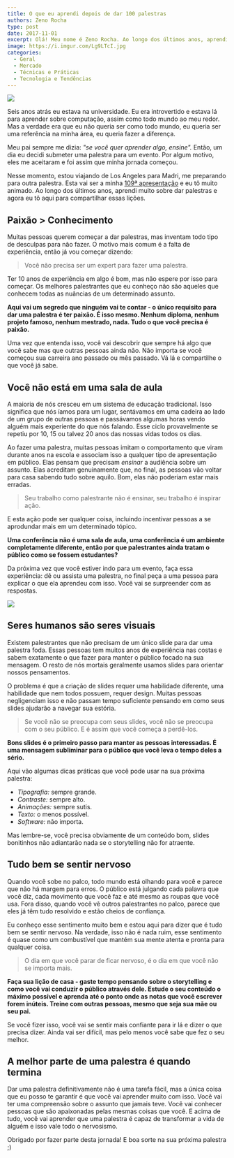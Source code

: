 ```yaml
---
title: O que eu aprendi depois de dar 100 palestras
authors: Zeno Rocha
type: post
date: 2017-11-01
excerpt: Olá! Meu nome é Zeno Rocha. Ao longo dos últimos anos, aprendi muito sobre dar palestras e agora eu tô aqui para compartilhar essas lições.
image: https://i.imgur.com/Lg9LTcI.jpg
categories:
  - Geral
  - Mercado
  - Técnicas e Práticas
  - Tecnologia e Tendências
---
```


![](https://i.imgur.com/Lg9LTcI.jpg)

Seis anos atrás eu estava na universidade. Eu era introvertido e estava lá para aprender sobre computação, assim como todo mundo ao meu redor. Mas a verdade era que eu não queria ser como todo mundo, eu queria ser uma referência na minha área, eu queria fazer a diferença.

Meu pai sempre me dizia: *"se você quer aprender algo, ensine".* Então, um dia eu decidi submeter uma palestra para um evento. Por algum motivo, eles me aceitaram e foi assim que minha jornada começou.

Nesse momento, estou viajando de Los Angeles para Madri, me preparando para outra palestra. Esta vai ser a minha [109ª apresentação](https://zenorocha.com/talks) e eu tô muito animado. Ao longo dos últimos anos, aprendi muito sobre dar palestras e agora eu tô aqui para compartilhar essas lições.

## Paixão > Conhecimento

Muitas pessoas querem começar a dar palestras, mas inventam todo tipo de desculpas para não fazer. O motivo mais comum é a falta de experiência, então já vou começar dizendo:

> Você não precisa ser um expert para fazer uma palestra.

Ter 10 anos de experiência em algo é bom, mas não espere por isso para começar. Os melhores palestrantes que eu conheço não são aqueles que conhecem todas as nuâncias de um determinado assunto.

**Aqui vai um segredo que ninguém vai te contar - o único requisito para dar uma palestra é ter paixão. É isso mesmo. Nenhum diploma, nenhum projeto famoso, nenhum mestrado, nada. Tudo o que você precisa é paixão.**

Uma vez que entenda isso, você vai descobrir que sempre há algo que você sabe mas que outras pessoas ainda não. Não importa se você começou sua carreira ano passado ou mês passado. Vá lá e compartilhe o que você já sabe.

## Você não está em uma sala de aula

A maioria de nós cresceu em um sistema de educação tradicional. Isso significa que nós íamos para um lugar, sentávamos em uma cadeira ao lado de um grupo de outras pessoas e passávamos algumas horas vendo alguém mais experiente do que nós falando. Esse ciclo provavelmente se repetiu por 10, 15 ou talvez 20 anos das nossas vidas todos os dias.

Ao fazer uma palestra, muitas pessoas imitam o comportamento que viram durante anos na escola e associam isso a qualquer tipo de apresentação em público. Elas pensam que precisam _ensinar_ a audiência sobre um assunto. Elas acreditam genuinamente que, no final, as pessoas vão voltar para casa sabendo tudo sobre aquilo. Bom, elas não poderiam estar mais erradas.

> Seu trabalho como palestrante não é ensinar, seu trabalho é inspirar ação.

E esta ação pode ser qualquer coisa, incluindo incentivar pessoas a se aprodundar mais em um determinado tópico.

**Uma conferência não é uma sala de aula, uma conferência é um ambiente completamente diferente, então por que palestrantes ainda tratam o público como se fossem estudantes?**

Da próxima vez que você estiver indo para um evento, faça essa experiência: dê ou assista uma palestra, no final peça a uma pessoa para explicar o que ela aprendeu com isso. Você vai se surpreender com as respostas.

![](https://i.imgur.com/bhFGqqc.jpg)

## Seres humanos são seres visuais

Existem palestrantes que não precisam de um único slide para dar uma palestra foda. Essas pessoas tem muitos anos de experiência nas costas e sabem exatamente o que fazer para manter o público focado na sua mensagem. O resto de nós mortais geralmente usamos slides para orientar nossos pensamentos.

O problema é que a criação de slides requer uma habilidade diferente, uma habilidade que nem todos possuem, requer design. Muitas pessoas negligenciam isso e não passam tempo suficiente pensando em como seus slides ajudarão a navegar sua estória.

> Se você não se preocupa com seus slides, você não se preocupa com o seu público. E é assim que você começa a perdê-los.

**Bons slides é o primeiro passo para manter as pessoas interessadas. É uma mensagem subliminar para o público que você leva o tempo deles a sério.**

Aqui vão algumas dicas práticas que você pode usar na sua próxima palestra:

* _Tipografia:_ sempre grande.
* _Contraste:_ sempre alto.
* _Animações:_ sempre sutis.
* _Texto:_ o menos possível.
* _Software:_ não importa.

Mas lembre-se, você precisa obviamente de um conteúdo bom, slides bonitinhos não adiantarão nada se o storytelling não for atraente.

## Tudo bem se sentir nervoso

Quando você sobe no palco, todo mundo está olhando para você e parece que não há margem para erros. O público está julgando cada palavra que você diz, cada movimento que você faz e até mesmo as roupas que você usa. Fora disso, quando você vê outros palestrantes no palco, parece que eles já têm tudo resolvido e estão cheios de confiança.

Eu conheço esse sentimento muito bem e estou aqui para dizer que é tudo bem se sentir nervoso. Na verdade, isso não é nada ruim, esse sentimento é quase como um combustível que mantém sua mente atenta e pronta para qualquer coisa.

> O dia em que você parar de ficar nervoso, é o dia em que você não se importa mais.

**Faça sua lição de casa - gaste tempo pensando sobre o storytelling e como você vai conduzir o público através dele. Estude o seu conteúdo o máximo possível e aprenda até o ponto onde as notas que você escrever forem inúteis. Treine com outras pessoas, mesmo que seja sua mãe ou seu pai.**

Se você fizer isso, você vai se sentir mais confiante para ir lá e dizer o que precisa dizer. Ainda vai ser difícil, mas pelo menos você sabe que fez o seu melhor.

## A melhor parte de uma palestra é quando termina

Dar uma palestra definitivamente não é uma tarefa fácil, mas a única coisa que eu posso te garantir é que você vai aprender muito com isso. Você vai ter uma compreensão sobre o assunto que jamais teve. Você vai conhecer pessoas que são apaixonadas pelas mesmas coisas que você. E acima de tudo, você vai aprender que uma palestra é capaz de transformar a vida de alguém e isso vale todo o nervosismo.

Obrigado por fazer parte desta jornada! E boa sorte na sua próxima palestra ;)